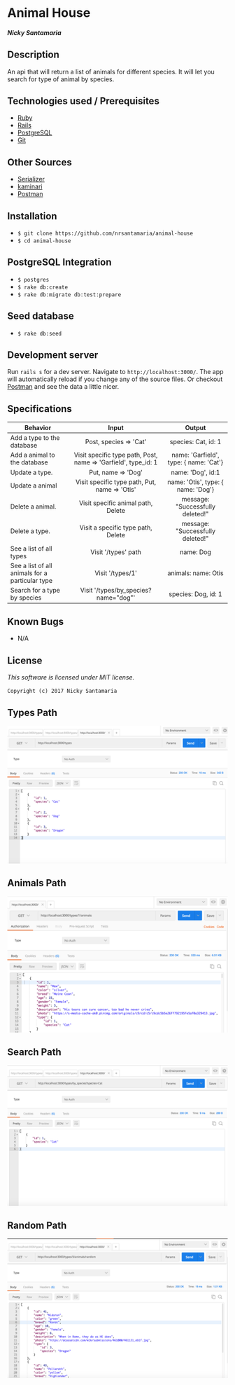 # Animal House

#### _Nicky Santamaria_

## Description

An api that will return a list of animals for different species. It will let you search for type of animal by species.

## Technologies used / Prerequisites

* [Ruby](https://www.ruby-lang.org/en/downloads/)
* [Rails](http://rubyonrails.org/)
* [PostgreSQL](https://www.postgresql.org/docs/9.2/static/app-psql.html)
* [Git](https://git-scm.com/)

## Other Sources

* [Serializer](https://blog.engineyard.com/2015/active-model-serializers)
* [kaminari](https://github.com/kaminari/kaminari)
* [Postman](https://www.getpostman.com/)

## Installation

* `$ git clone https://github.com/nrsantamaria/animal-house`
* `$ cd animal-house`

## PostgreSQL Integration

* `$ postgres`
* `$ rake db:create`
* `$ rake db:migrate db:test:prepare`

## Seed database

* `$ rake db:seed`

## Development server

Run `rails s` for a dev server. Navigate to `http://localhost:3000/`. The app will automatically reload if you change any of the source files. Or checkout [Postman](https://www.getpostman.com/) and see the data a little nicer.

## Specifications

| Behavior |  Input   |  Output  |
|----------|:--------:|:--------:|
|Add a type to the database|Post, species => 'Cat'|species: Cat, id: 1|
|Add a animal to the database|Visit specific type path, Post, name => 'Garfield', type_id: 1|name: 'Garfield', type: { name: 'Cat'}|
|Update a type.|Put, name => 'Dog'|name: 'Dog', id:1|
|Update a animal|Visit specific type path, Put, name => 'Otis'|name: 'Otis', type: { name: 'Dog'}|
|Delete a animal.|Visit specific animal path, Delete|message: "Successfully deleted!"|
|Delete a type.|Visit a specific type path, Delete|message: "Successfully deleted!"|
|See a list of all types|Visit '/types' path|name: Dog|
|See a list of all animals for a particular type|Visit '/types/1'|animals: name: Otis|
|Search for a type by species|Visit '/types/by_species?name="dog"'|species: Dog, id: 1|

## Known Bugs
* N/A

## License

*This software is licensed under MIT license.*

```
Copyright (c) 2017 Nicky Santamaria
```

## Types Path
![Type](public/images/types.png)
## Animals Path
![Animal](public/images/animals.png)
## Search Path
![Search](public/images/search.png)
## Random Path
![Random](public/images/random.png)
